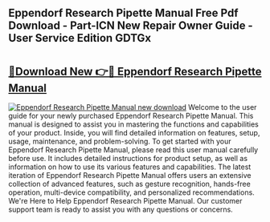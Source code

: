 ## Eppendorf Research Pipette Manual Free Pdf Download - Part-lCN New Repair Owner Guide - User Service Edition GDTGx

# <h2><a href="http://bc23434.oget.top/?id=Eppendorf+Research+Pipette+Manual">🔗Download New 👉🔴 Eppendorf Research Pipette Manual</a></h2>

[![Eppendorf Research Pipette Manual new download](https://i.imgur.com/5g1atiW.png)](http://bc23434.oget.top/?id=Eppendorf+Research+Pipette+Manual)
Welcome to the user guide for your newly purchased Eppendorf Research Pipette Manual. This manual is designed to assist you in mastering the functions and capabilities of your product. Inside, you will find detailed information on features, setup, usage, maintenance, and problem-solving. To get started with your Eppendorf Research Pipette Manual, please read this user manual carefully before use. It includes detailed instructions for product setup, as well as information on how to use its various features and capabilities. The latest iteration of Eppendorf Research Pipette Manual offers users an extensive collection of advanced features, such as gesture recognition, hands-free operation, multi-device compatibility, and personalized recommendations. We're Here to Help Eppendorf Research Pipette Manual. Our customer support team is ready to assist you with any questions or concerns.

